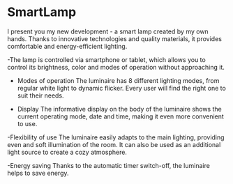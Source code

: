 # SmartLamp


 I present you my new development - a smart lamp created by my own hands. Thanks to innovative technologies and quality materials, it provides comfortable and energy-efficient lighting. 

-The lamp is controlled via smartphone or tablet, which allows you to control its brightness, color and modes of operation without approaching it.

- Modes of operation The luminaire has 8 different lighting modes, from regular white light to dynamic flicker. Every user will find the right one to suit their needs. 

- Display The informative display on the body of the luminaire shows the current operating mode, date and time, making it even more convenient to use. 

-Flexibility of use The luminaire easily adapts to the main lighting, providing even and soft illumination of the room. It can also be used as an additional light source to create a cozy atmosphere.
 
-Energy saving Thanks to the automatic timer switch-off, the luminaire helps to save energy.
